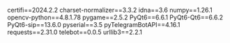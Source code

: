 certifi==2024.2.2
charset-normalizer==3.3.2
idna==3.6
numpy==1.26.1
opencv-python==4.8.1.78
pygame==2.5.2
PyQt6==6.6.1
PyQt6-Qt6==6.6.2
PyQt6-sip==13.6.0
pyserial==3.5
pyTelegramBotAPI==4.16.1
requests==2.31.0
telebot==0.0.5
urllib3==2.2.1
